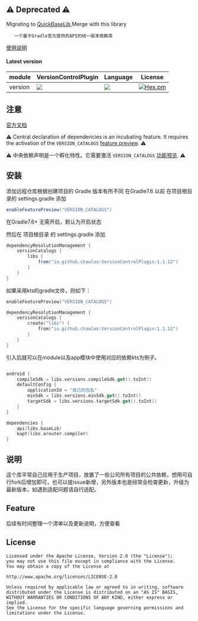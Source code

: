 ## ⚠️ Deprecated ⚠️
Migrating to [QuickBaseLib](https://github.com/ChawLoo/QuickBaseLib),Merge with this library
```
   一个基于Gradle官方提供的API的统一版本依赖库
```

[使用说明](https://blog.csdn.net/qq_24889033/article/details/125307004)

#### Latest version

| module  | VersionControlPlugin                                                                                              | Language                                                             | License                                                                                           |
|---------|-------------------------------------------------------------------------------------------------------------------|----------------------------------------------------------------------|---------------------------------------------------------------------------------------------------|
| version | <img src = "https://maven-badges.herokuapp.com/maven-central/io.github.chawloo/VersionControlPlugin/badge.svg" /> | <img src="https://img.shields.io/badge/language-kotlin-orange.svg"/> | [![Hex.pm](https://img.shields.io/hexpm/l/plug.svg)](https://www.apache.org/licenses/LICENSE-2.0) |

## 注意

[官方文档](https://docs.gradle.org/7.3/userguide/platforms.html)

:warning: Central declaration of dependencies is an incubating feature. It requires the activation of the `VERSION_CATALOGS` [feature preview](https://docs.gradle.org/7.3/userguide/feature_lifecycle.html#feature_preview). :warning: 

:warning: 中央依赖声明是一个孵化特性。它需要激活 `VERSION_CATALOGS` [功能预览](https://docs.gradle.org/7.3/userguide/feature_lifecycle.html#feature_preview). :warning: 

## 安装

添加远程仓库根据创建项目的 Gradle 版本有所不同
在Gradle7.6 以前 在项目根目录的 settings.gradle 添加

```groovy
enableFeaturePreview("VERSION_CATALOGS")
```
在Gradle7.6+ 无需开启，默认为开启状态

然后在 项目根目录 的 settings.gradle 添加
```groovy
dependencyResolutionManagement {
    versionCatalogs {
    	libs {
            from("io.github.chawloo:VersionControlPlugin:1.1.12")
        }
    }
}
```
如果采用kts的gradle文件，则如下：
```kotlin
enableFeaturePreview("VERSION_CATALOGS")

dependencyResolutionManagement {
    versionCatalogs {
        create("libs") {
            from("io.github.chawloo:VersionControlPlugin:1.1.12")
        }
    }
}
```
引入后就可以在module以及app模块中使用对应的依赖kts为例子。
```kotlin

android {
    compileSdk = libs.versions.compileSdk.get().toInt()
    defaultConfig {
        applicationId = "自己的包名"
        minSdk = libs.versions.minSdk.get().toInt()
        targetSdk = libs.versions.targetSdk.get().toInt()
    }
}

dependencies {
    api(libs.baseLib)
    kapt(libs.arouter.compiler)
}
```

## 说明

这个库平常自己应用于生产项目，放置了一些公司所有项目的公共依赖，想用可自行fork后增加即可，也可以提issue新增，另外版本也是经常会检查更新，升级为最新版本，如遇到适配问题请自行适配。

## Feature

后续有时间整理一个清单以及更新说明，方便查看

## License

```
Licensed under the Apache License, Version 2.0 (the "License");
you may not use this file except in compliance with the License.
You may obtain a copy of the License at

http://www.apache.org/licenses/LICENSE-2.0

Unless required by applicable law or agreed to in writing, software
distributed under the License is distributed on an "AS IS" BASIS,
WITHOUT WARRANTIES OR CONDITIONS OF ANY KIND, either express or implied.
See the License for the specific language governing permissions and
limitations under the License.
```
